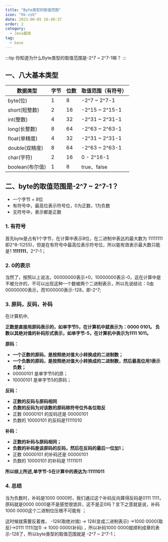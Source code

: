```yaml
---
title: "Byte类型的取值范围"
icon: "hk-zsh"
date: 2023-06-05 16:40:37
order: 2
category:
  - Java基础
tag:
  - base
---
```

:::tip
你知道为什么Byte类型的取值范围是-2^7 ~ 2^7-1嘛？
:::
<!-- more -->

## 一、八大基本类型

| 数据类型        | 字节 | 位数 | 取值范围（有符号） |
| --------------- | ---- | ---- | ------------------ |
| byte(位)        | 1    | 8    | -2^7 ~ 2^7-1       |
| short(短整数)   | 2    | 16   | -2^15 ~ 2^15-1     |
| int(整数)       | 4    | 32   | -2^31 ~ 2^31-1     |
| long(长整数)    | 8    | 64   | -2^63 ~ 2^63-1     |
| float(单精度)   | 4    | 32   | -2^31 ~ 2^31-1     |
| double(双精度)  | 8    | 64   | -2^63 ~ 2^63-1     |
| char(字符)      | 2    | 16   | 0 - 2^16-1         |
| boolean(布尔值) | 1    | 8    | true、false        |

## 二、byte的取值范围是-2^7 ~ 2^7-1？

- 一个字节 = 8位
- 有符号中，最高位表示符号位，0为正数，1为负数
- 无符号中，表示都是正数

### 1.  有符号

首先byte是占有1个字节，在计算中表示8位，在二进制中表达的最大数为 11111111即2^8-1(255)，但是在有符号中最高位表示符号位，所以能有效表示最大数只能是1 **1111111**，2^7-1；

### 2.  0的表示

当然了，按照以上说法，00000000表示+0，10000000表示-0，这在计算中是不被允许的，不可以出现这种一个数被两个二进制表示，所以先说结论：0由00000000表示，而1000000表示-128，即-2^7;

### 3. 原码，反码，补码

在计算机中,

**正数是直接用原码表示的，如单字节5，在计算机中就表示为：0000 0101。
负数以其绝对值的补码形式表示，如单字节-5，在计算机中表示为1111 1011。**

**原码：**

- **一个正数的原码，是按照绝对值大小转换成的二进制数；**
- **一个负数的原码，是按照绝对值大小转换成的二进制数，然后最高位用1表示负数；**
- 00000101 是单字节5的原；
- 10000101 是单字节5的原码；

**反码：**

- **正数的反码与原码相同**
- **负数的反码为对该数的原码除符号位外各位取反**
- 正数 00000101 的反码还是 00000101
- 负数的 10000101 的反码是11111010

**补码：**

- **正数的补码与原码相同；**
- **负数的补码是该原码的反码，然后在反码的最后一位加1；**
- 正数 00000101 的补码还是 00000101
- 负数的 10000101 的补码是 11111011

**所以综上所述,单字节-5在计算中的表达为:11111011**

### 4. 总结

当为负数时，补码是1000 0000时，我们通过这个补码反向算得反码是0111 1111，原码就是0000 0000是不是感觉很诡异，这不是正0吗？言下之意就是说，补码1000 0000这个二进制位压根不可能有 ；

这时候就需要反着推， -128(取绝对值) -> 128(变成二进制表示) ->1000 0000(取反)->0111 1111(加1) -> 1000 0000(补码) ，所以补码1000 0000就顺利成章的表示-128了，所以byte类型的取值范围就是   -2^7 ~ 2^7-1；
